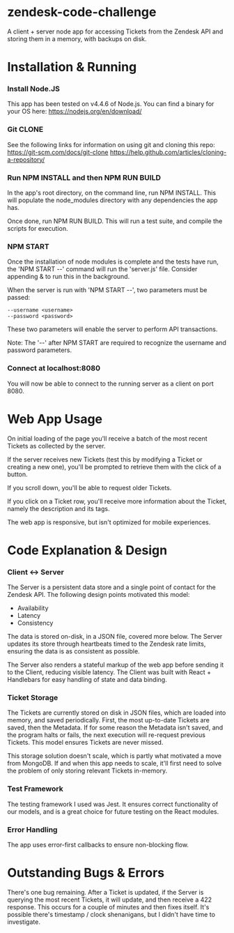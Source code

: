 # zendesk-code-challenge
A client + server node app for accessing Tickets from the Zendesk API and storing them in a memory, with backups on disk.

# Installation & Running
### Install Node.JS
This app has been tested on v4.4.6 of Node.js. You can find a binary for your OS here:
https://nodejs.org/en/download/

### Git CLONE
See the following links for information on using git and cloning this repo:
https://git-scm.com/docs/git-clone 
https://help.github.com/articles/cloning-a-repository/

### Run NPM INSTALL and then NPM RUN BUILD
In the app's root directory, on the command line, run NPM INSTALL. This will populate the node_modules directory with any dependencies the app has.

Once done, run NPM RUN BUILD. This will run a test suite, and compile the scripts for execution.

### NPM START
Once the installation of node modules is complete and the tests have run, the 'NPM START --' command will run the 'server.js' file. Consider appending & to run this in the background.

When the server is run with 'NPM START --', two parameters must be passed:
```
--username <username>
--password <password>
```

These two parameters will enable the server to perform API transactions.

Note: The '--' after NPM START are required to recognize the username and password parameters.

### Connect at localhost:8080
You will now be able to connect to the running server as a client on port 8080. 

# Web App Usage
On initial loading of the page you'll receive a batch of the most recent Tickets as collected by the server.

If the server receives new Tickets (test this by modifying a Ticket or creating a new one), you'll be prompted to retrieve them with the click of a button.

If you scroll down, you'll be able to request older Tickets.

If you click on a Ticket row, you'll receive more information about the Ticket, namely the description and its tags.

The web app is responsive, but isn't optimized for mobile experiences.

# Code Explanation & Design
### Client <-> Server
The Server is a persistent data store and a single point of contact for the Zendesk API. The following design points motivated this model:
* Availability
* Latency
* Consistency

The data is stored on-disk, in a JSON file, covered more below. The Server updates its store through heartbeats timed to the Zendesk rate limits, ensuring the data is as consistent as possible.

The Server also renders a stateful markup of the web app before sending it to the Client, reducing visible latency. The Client was built with React + Handlebars for easy handling of state and data binding.

### Ticket Storage
The Tickets are currently stored on disk in JSON files, which are loaded into memory, and saved periodically. First, the most up-to-date Tickets are saved, then the Metadata. If for some reason the Metadata isn't saved, and the program halts or fails, the next execution will re-request previous Tickets. This model ensures Tickets are never missed.

This storage solution doesn't scale, which is partly what motivated a move from MongoDB. If and when this app needs to scale, it'll first need to solve the problem of only storing relevant Tickets in-memory.

### Test Framework
The testing framework I used was Jest. It ensures correct functionality of our models, and is a great choice for future testing on the React modules.

### Error Handling
The app uses error-first callbacks to ensure non-blocking flow.

# Outstanding Bugs & Errors
There's one bug remaining. After a Ticket is updated, if the Server is querying the most recent Tickets, it will update, and then receive a 422 response. This occurs for a couple of minutes and then fixes itself. It's possible there's timestamp / clock shenanigans, but I didn't have time to investigate.